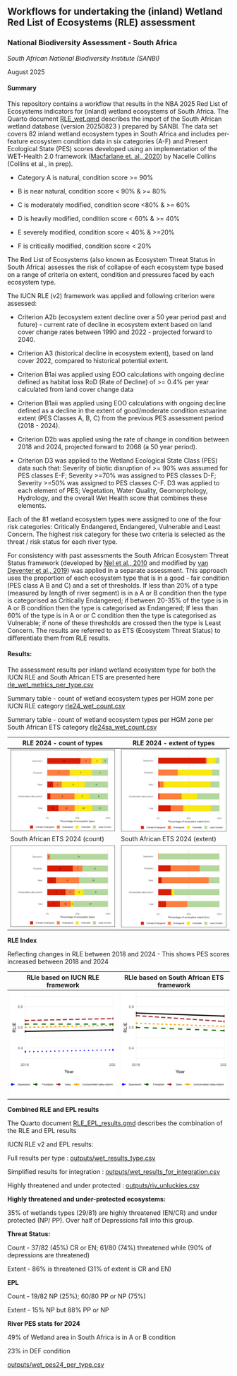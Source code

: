 ## **Workflows for undertaking the (inland) Wetland Red List of Ecosystems (RLE) assessment**

### **National Biodiversity Assessment - South Africa**

*South African National Biodiversity Institute (SANBI)*

August 2025

#### **Summary**

This repository contains a workflow that results in the NBA 2025 Red List of Ecosystems indicators for (inland) wetland ecosystems of South Africa. The Quarto document [RLE_wet.qmd](RLE_wet.qmd) describes the import of the South African wetland database (version 20250823 ) prepared by SANBI. The data set covers 82 inland wetland ecosystem types in South Africa and includes per-feature ecosystem condition data in six categories (A-F) and Present Ecological State (PES) scores developed using an implementation of the WET-Health 2.0 framework ([Macfarlane et. al., 2020](https://frcsa.org.za/wp-content/uploads/2020/10/TT-820_Final-web.pdf)) by Nacelle Collins (Collins et al., in prep).

-   Category A is natural, condition score \>= 90%

-   B is near natural, condition score \< 90% & \>= 80%

-   C is moderately modified, condition score \<80% & \>= 60%

-   D is heavily modified, condition score \< 60% & \>= 40%

-   E severely modified, condition score \< 40% & \>=20%

-   F is critically modified, condition score \< 20%

The Red List of Ecosystems (also known as Ecosystem Threat Status in South Africa) assesses the risk of collapse of each ecosystem type based on a range of criteria on extent, condition and pressures faced by each ecosystem type.

The IUCN RLE (v2) framework was applied and following criterion were assessed:

-   Criterion A2b (ecosystem extent decline over a 50 year period past and future) - current rate of decline in ecosystem extent based on land cover change rates between 1990 and 2022 - projected forward to 2040.

-   Criterion A3 (historical decline in ecosystem extent), based on land cover 2022, compared to historical potential extent.

-   Criterion B1ai was applied using EOO calculations with ongoing decline defined as habitat loss RoD (Rate of Decline) of \>= 0.4% per year calculated from land cover change data

-   Criterion B1aii was applied using EOO calculations with ongoing decline defined as a decline in the extent of good/moderate condition estuarine extent (PES Classes A, B, C) from the previous PES assessment period (2018 - 2024).

-   Criterion D2b was applied using the rate of change in condition between 2018 and 2024, projected forward to 2068 (a 50 year period).

-   Criterion D3 was applied to the Wetland Ecological State Class (PES) data such that: Severity of biotic disruption of \>= 90% was assumed for PES classes E-F; Severity \>=70% was assigned to PES classes D-F; Severity \>=50% was assigned to PES classes C-F. D3 was applied to each element of PES; Vegetation, Water Quality, Geomorphology, Hydrology, and the overall Wet Health score that combines these elements.

Each of the 81 wetland ecosystem types were assigned to one of the four risk categories: Critically Endangered, Endangered, Vulnerable and Least Concern. The highest risk category for these two criteria is selected as the threat / risk status for each river type.

For consistency with past assessments the South African Ecosystem Threat Status framework (developed by [Nel et al., 2010](DOI:%2010.1111/j.1472-4642.2006.00308.x) and modified by [van Deventer et al., 2019](http://hdl.handle.net/20.500.12143/5847)) was applied in a separate assessment. This approach uses the proportion of each ecosystem type that is in a good - fair condition (PES class A B and C) and a set of thresholds. If less than 20% of a type (measured by length of river segment) is in a A or B condition then the type is categorised as Critically Endangered; if between 20-35% of the type is in A or B condition then the type is categorised as Endangered; If less than 60% of the type is in A or or C condition then the type is categorised as Vulnerable; if none of these thresholds are crossed then the type is Least Concern. The results are referred to as ETS (Ecosystem Threat Status) to differentiate them from RLE results.

#### **Results:**

The assessment results per inland wetland ecosystem type for both the IUCN RLE and South African ETS are presented here [rle_wet_metrics_per_type.csv](outputs/rle_wet_metrics_per_type.csv)

Summary table - count of wetland ecosystem types per HGM zone per IUCN RLE category [rle24_wet_count.csv](outputs/rle24_wet_count.csv)

Summary table - count of wetland ecosystem types per HGM zone per South African ETS category [rle24sa_wet_count.csv](outputs/rle24sa_wet_count.csv)

| RLE 2024 - count of types | RLE 2024 - extent of types |
|------------------------------------|------------------------------------|
| ![](outputs/rle24_wet_barplot_count.jpeg) | ![](outputs/rle24_wet_barplot_ext.jpeg) |
| South African ETS 2024 (count) | South African ETS 2024 (extent) |
| ![](outputs/rle24sa_wet_barplot_count.jpeg) | ![](outputs/rle24sa_wet_barplot_ext.jpeg) |

**RLE Index**

Reflecting changes in RLE between 2018 and 2024 - This shows PES scores increased between 2018 and 2024

| RLIe based on IUCN RLE framework | RLIe based on South African ETS framework |
|------------------------------------|------------------------------------|
| ![](outputs/rlie_plot.jpeg) | ![](outputs/rliesa_plot.jpeg) |

**Combined RLE and EPL results**

The Quarto document [RLE_EPL_results.qmd](RLE_EPL_results.qmd) describes the combination of the RLE and EPL results

IUCN RLE v2 and EPL results:

Full results per type : [outputs/wet_results_type.csv](outputs/wet_results_type.csv)

Simplified results for integration : [outputs/wet_results_for_integration.csv](outputs/wet_results_for_integration.csv)

Highly threatened and under protected : [outputs/riv_unluckies.csv](outputs/wet_unluckies.csv)

**Highly threatened and under-protected ecosystems:**

35% of wetlands types (29/81) are highly threatened (EN/CR) and under protected (NP/ PP). Over half of Depressions fall into this group.

**Threat Status:**

Count - 37/82 (45%) CR or EN; 61/80 (74%) threatened while (90% of depressions are threatened)

Extent - 86% is threatened (31% of extent is CR and EN)

**EPL**

Count - 19/82 NP (25%); 60/80 PP or NP (75%)

Extent - 15% NP but 88% PP or NP

**River PES stats for 2024**

49% of Wetland area in South Africa is in A or B condition

23% in DEF condition

[outputs/wet_pes24_per_type.csv](outputs/wet_pes24_per_type.csv)
